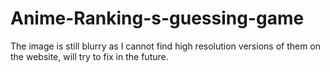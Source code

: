 # Anime-Ranking-s-guessing-game

The image is still blurry as I cannot find high resolution versions of them on the website, will try to fix in the future.
